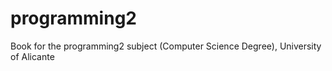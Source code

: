 # programming2
Book for the programming2 subject (Computer Science Degree), University of Alicante 
